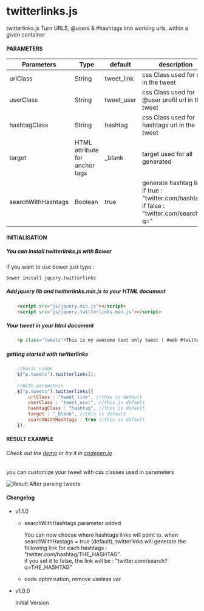twitterlinks.js
==================
twitterlinks.js Turn URLS, @users &amp; #hashtags into working urls, within a given container

#### PARAMETERS

| Parameters | Type | default | description |
| ------------- | ----------- | ----------- | ----------- |
| urlClass  | String | tweet_link | css Class used for url in the tweet |
| userClass | String | tweet_user | css Class used for @user profil url in the tweet |
| hashtagClass | String | hashtag | css Class used for hashtags url in the tweet |
| target | HTML attribute for anchor tags | _blank | target used for all <a> generated |
| searchWithHashtags | Boolean | true | generate hashtag link, if true : "twitter.com/hashtag/", if false : "twitter.com/search?q=" |

#### INITIALISATION

##### You can install twitterlinks.js with Bower
if you want to use bower just type :
```
bower install jquery.twitterlinks
```

##### Add jquery lib and twitterlinks.min.js to your HTML document
```html
    <script src="js/jquery.min.js"></script>
    <script src="js/jquery.twitterlinks.min.js"></script>
```


##### Your tweet in your html document
```html
    <p class="tweets">This is my awesome text only tweet ! #web #twitter @twitter http://www.twitter.com/ !!</p>
 ```
 
 
##### getting started with twitterlinks

```javascript   
    //basic usage
    $("p.tweets").twitterlinks();
    
    //With parameters
    $("p.tweets").twitterlinks({
        urlClass : "tweet_link", //this is default
        userClass : "tweet_user", //this is default
        hashtagClass : "hashtag", //this is default
        target : "_blank", //this is default
        searchWithHashtags : true //this is default
    });
```

#### RESULT EXAMPLE
###### Check out the [demo](http://vincent-loy.fr/lab/twitterlinks/) or try it in [codepen.io](http://codepen.io/VincentL/pen/PwzXJp)
you can customize your tweet with css classes used in parameters

![Result After parsing tweets](https://farm9.staticflickr.com/8670/15852276268_221f9f8b85_o.png)


#### Changelog
 
+ v1.1.0
  * searchWithHashtags parameter added

    You can now choose where hashtags links will point to.
    when searchWithHastags = true (default), twitterlinks will generate the following link for each hashtags : "twitter.com/hashtag/THE_HASHTAG".  
    if you set it to false, the link will be : "twitter.com/search?q=THE_HASHTAG"
   
  * code optimisation, remove useless var.
  
+ v1.0.0

   Initial Version


